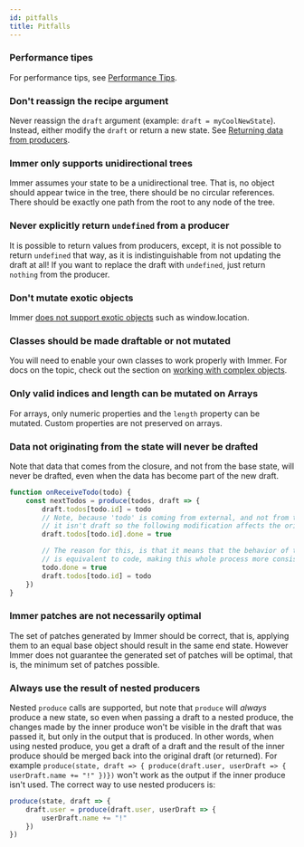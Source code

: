 ```yaml
---
id: pitfalls
title: Pitfalls
---
```


<center>
<div data-ea-publisher="immerjs" data-ea-type="image" class="horizontal bordered"></div>
</center>

### Performance tipes

For performance tips, see [Performance Tips](https://immerjs.github.io/immer/docs/performance/#performance-tips).

### Don't reassign the recipe argument

Never reassign the `draft` argument (example: `draft = myCoolNewState`). Instead, either modify the `draft` or return a new state. See [Returning data from producers](https://immerjs.github.io/immer/docs/return).

### Immer only supports unidirectional trees

Immer assumes your state to be a unidirectional tree. That is, no object should appear twice in the tree, there should be no circular references. There should be exactly one path from the root to any node of the tree.

### Never explicitly return `undefined` from a producer

It is possible to return values from producers, except, it is not possible to return `undefined` that way, as it is indistinguishable from not updating the draft at all! If you want to replace the draft with `undefined`, just return `nothing` from the producer.

### Don't mutate exotic objects

Immer [does not support exotic objects](https://github.com/immerjs/immer/issues/504) such as window.location.

### Classes should be made draftable or not mutated

You will need to enable your own classes to work properly with Immer. For docs on the topic, check out the section on [working with complex objects](https://immerjs.github.io/immer/docs/complex-objects).

### Only valid indices and length can be mutated on Arrays

For arrays, only numeric properties and the `length` property can be mutated. Custom properties are not preserved on arrays.

### Data not originating from the state will never be drafted

Note that data that comes from the closure, and not from the base state, will never be drafted, even when the data has become part of the new draft.

```javascript
function onReceiveTodo(todo) {
	const nextTodos = produce(todos, draft => {
		draft.todos[todo.id] = todo
		// Note, because 'todo' is coming from external, and not from the 'draft',
		// it isn't draft so the following modification affects the original todo!
		draft.todos[todo.id].done = true

		// The reason for this, is that it means that the behavior of the 2 lines above
		// is equivalent to code, making this whole process more consistent
		todo.done = true
		draft.todos[todo.id] = todo
	})
}
```

### Immer patches are not necessarily optimal

The set of patches generated by Immer should be correct, that is, applying them to an equal base object should result in the same end state. However Immer does not guarantee the generated set of patches will be optimal, that is, the minimum set of patches possible.

### Always use the result of nested producers

Nested `produce` calls are supported, but note that `produce` will _always_ produce a new state, so even when passing a draft to a nested produce, the changes made by the inner produce won't be visible in the draft that was passed it, but only in the output that is produced. In other words, when using nested produce, you get a draft of a draft and the result of the inner produce should be merged back into the original draft (or returned). For example `produce(state, draft => { produce(draft.user, userDraft => { userDraft.name += "!" })})` won't work as the output if the inner produce isn't used. The correct way to use nested producers is:

```javascript
produce(state, draft => {
	draft.user = produce(draft.user, userDraft => {
		userDraft.name += "!"
	})
})
```
